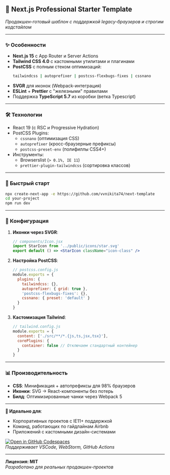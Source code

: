 ## **🚀 Next.js Professional Starter Template**  
*Продакшен-готовый шаблон с поддержкой legacy-браузеров и строгим кодстайлом*

---

### **✨ Особенности**  
- **Next.js 15** с App Router и Server Actions  
- **Tailwind CSS 4.0** с кастомными утилитами и плагинами  
- **PostCSS** с полным стеком оптимизаций:  
  ```bash
  tailwindcss | autoprefixer | postcss-flexbugs-fixes | cssnano
  ```
- **SVGR** для иконок (Webpack-интеграция)  
- **ESLint** + **Prettier** с "железными" правилами  
- Поддержка **TypeScript 5.7** из коробки (ветка Typescript)  

---

### **🛠 Технологии**  
- React 19 (с RSC и Progressive Hydration)  
- PostCSS Plugins:  
  - `cssnano` (оптимизация CSS)  
  - `autoprefixer` (кросс-браузерные префиксы)  
  - `postcss-preset-env` (полифиллы CSS4+)  
- Инструменты:  
  - Browserslist (`> 0.1%, IE 11`)  
  - `prettier-plugin-tailwindcss` (сортировка классов)  

---

### **🚀 Быстрый старт**  
```bash
npx create-next-app -e https://github.com/vvnikita74/next-template
cd your-project
npm run dev
```

---

### **🔧 Конфигурация**  
1. **Иконки через SVGR**:  
   ```jsx
   // components/Icon.jsx
   import StarIcon from '../public/icons/star.svg'
   export default () => <StarIcon className="icon-class" />
   ```

2. **Настройка PostCSS**:  
   ```javascript
   // postcss.config.js
   module.exports = {
     plugins: {
       tailwindcss: {},
       autoprefixer: { grid: true },
       'postcss-flexbugs-fixes': {},
       cssnano: { preset: 'default' }
     }
   }
   ```

3. **Кастомизация Tailwind**:  
   ```javascript
   // tailwind.config.js
   module.exports = {
     content: ['./src/**/*.{js,ts,jsx,tsx}'],
     corePlugins: {
       container: false // Отключаем стандартный контейнер
     }
   }
   ```

---

### **📊 Производительность**  
- **CSS**: Минификация + автопрефиксы для 98% браузеров  
- **Иконки**: SVG → React-компоненты без потерь  
- **Билд**: Оптимизированные чанки через Webpack 5  

---

**🌟 Идеально для**:  
- Корпоративных проектов с IE11+ поддержкой  
- Команд, работающих по гайдлайнам Airbnb  
- Приложений с кастомными дизайн-системами  

[![Open in GitHub Codespaces](https://img.shields.io/badge/Open%20in-Codespaces-blue)](https://github.com/vvnikita74/next-template)  
*Поддерживает VSCode, WebStorm, GitHub Actions*  

---

**Лицензия: MIT**  
*Разработано для реальных продакшен-проектов*
